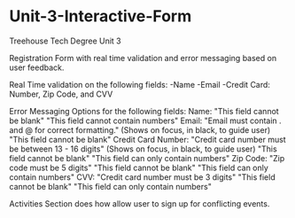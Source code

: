 # Unit-3-Interactive-Form
Treehouse Tech Degree Unit 3

Registration Form with real time validation and error messaging based on user feedback.

Real Time validation on the following fields:
-Name
-Email
-Credit Card: Number, Zip Code, and CVV

Error Messaging Options for the following fields:
Name: "This field cannot be blank"
      "This field cannot contain numbers"
Email: "Email must contain . and @ for correct formatting." (Shows on focus, in black, to guide user)
      "This field cannot be blank"
Credit Card Number: "Credit card number must be between 13 - 16 digits" (Shows on focus, in black, to guide user)
      "This field cannot be blank"
      "This field can only contain numbers"
Zip Code: "Zip code must be 5 digits"
      "This field cannot be blank"
      "This field can only contain numbers"
CVV: "Credit card number must be 3 digits"
      "This field cannot be blank"
      "This field can only contain numbers"

Activities Section does how allow user to sign up for conflicting events.
